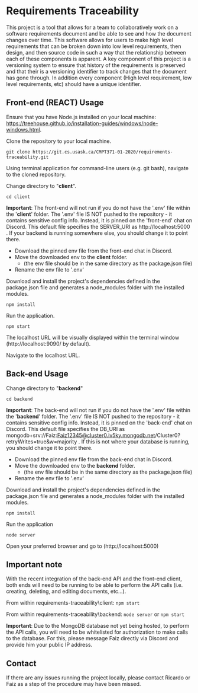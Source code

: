 # Requirements Traceability
This project is a tool that allows for a team to collaboratively work on a software requirements document and be able to see and how the document changes over time. This software allows for users to make high level requirements that can be broken down into low level requirements, then design, and then source code in such a way that the relationship between each of these components is apparent. A key component of this project is a versioning system to ensure that history of the requirements is preserved and that their is a versioning identifier to track changes that the document has gone through. In addition every component (High level requirement, low level requirements, etc) should have a unique identifier.
## Front-end (REACT) Usage

Ensure that you have Node.js installed on your local machine: https://treehouse.github.io/installation-guides/windows/node-windows.html.

Clone the repository to your local machine.

`git clone https://git.cs.usask.ca/CMPT371-01-2020/requirements-traceability.git`

Using terminal application for command-line users (e.g. git bash), navigate to the cloned repository.

Change directory to "**client**".

`cd client`

**Important**: The front-end will not run if you do not have the '.env' file within the '**client**' folder. The '.env' file IS NOT pushed to the repository - it contains sensitive config info. Instead, it is pinned on the 'front-end' chat on Discord.
This default file specifies the SERVER_URI as http://localhost:5000 . If your backend is running somewhere else, you should change it to point there.

- Download the pinned env file from the front-end chat in Discord.
- Move the downloaded env to the **client** folder.
  - (the env file should be in the same directory as the package.json file)
- Rename the env file to '.env'

Download and install the project's dependencies defined in the package.json file and generates a node_modules folder with the installed modules.

`npm install`

Run the application.

`npm start`

The localhost URL will be visually displayed within the terminal window (http://localhost:9090/ by default).

Navigate to the localhost URL.

## Back-end Usage

Change directory to "**backend**"

`cd backend`

**Important**: The back-end will not run if you do not have the '.env' file within the '**backend**' folder. The '.env' file IS NOT pushed to the repository - it contains sensitive config info. Instead, it is pinned on the
'back-end' chat on Discord. This default file specifies the DB_URI as mongodb+srv://Faiz:Faiz12345@cluster0.iv5ky.mongodb.net/Cluster0?retryWrites=true&w=majority . If this is not where your database is running, you should change it to point there.

- Download the pinned env file from the back-end chat in Discord.
- Move the downloaded env to the **backend** folder.
  - (the env file should be in the same directory as the package.json file)
- Rename the env file to '.env'

Download and install the project's dependencies defined in the package.json file and generates a node_modules folder with the installed modules.

`npm install`

Run the application

`node server`

Open your preferred browser and go to (http://localhost:5000)

## Important note

With the recent integration of the back-end API and the front-end client, both ends will need to be running to be able to perform the API calls (i.e. creating, deleting, and editing documents, etc...).

From within requirements-traceability\client: `npm start`

From within requirements-traceability\backend: `node server` or `npm start`

**Important**: Due to the MongoDB database not yet being hosted, to perform the API calls, you will need to be whitelisted for authorization to make calls to the database. For this, please message Faiz directly via Discord and provide him your public IP address.

## Contact

If there are any issues running the project locally, please contact Ricardo or Faiz as a step of the procedure may have been missed.

